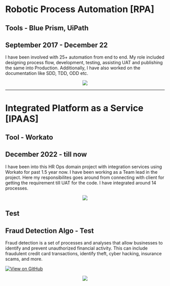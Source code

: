 # Robotic Process Automation [RPA]
## Tools - Blue Prism, UiPath
## September 2017 - December 22

I have been involved with 25+ automation from end to end. My role included designing process flow, development, testing, assisting UAT and publishing the same into Production. Additionally, I have also worked on the documentation like SDD, TDD, ODD etc.

<center><img src="https://goalgetters.com/wp-content/uploads/2021/01/RPA-dial-2048x1363.jpg"/></center>

---

# Integrated Platform as a Service [IPAAS]
## Tool - Workato
## December 2022 - till now

I have been into this HR Ops domain project with integration services using Workato for past 1.5 year now. I have been working as a Team lead in the project. Here my responsibilites goes around from connecting with client for getting the requirement till UAT for the code. I have integrated around 14 processes.

<center><img src="https://www.logisense.com/learn/news/img/workato.jpg"/></center>

## Test
## Fraud Detection Algo - Test

Fraud detection is a set of processes and analyses that allow businesses to identify and prevent unauthorized financial activity. This can include fraudulent credit card transactions, identify theft, cyber hacking, insurance scams, and more.

[![View on GitHub](https://img.shields.io/badge/GitHub-View_on_GitHub-blue?logo=GitHub)](https://github.com/CodingWithNitish/Python_Projects/tree/main/Fraud-Detection-Test)

<center><img src="https://tse3.mm.bing.net/th?id=OIP.8nRwyy_sVRV_qWVaIMJHBgHaD3&pid=Api&P=0&h=180"/></center>


